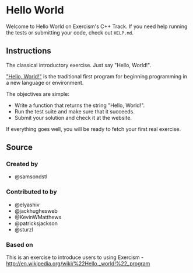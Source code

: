 # Hello World

Welcome to Hello World on Exercism's C++ Track.
If you need help running the tests or submitting your code, check out `HELP.md`.

## Instructions

The classical introductory exercise. Just say "Hello, World!".

["Hello, World!"](http://en.wikipedia.org/wiki/%22Hello,_world!%22_program) is
the traditional first program for beginning programming in a new language
or environment.

The objectives are simple:

- Write a function that returns the string "Hello, World!".
- Run the test suite and make sure that it succeeds.
- Submit your solution and check it at the website.

If everything goes well, you will be ready to fetch your first real exercise.

## Source

### Created by

- @samsondstl

### Contributed to by

- @elyashiv
- @jackhughesweb
- @KevinWMatthews
- @patricksjackson
- @sturzl

### Based on

This is an exercise to introduce users to using Exercism - http://en.wikipedia.org/wiki/%22Hello,_world!%22_program